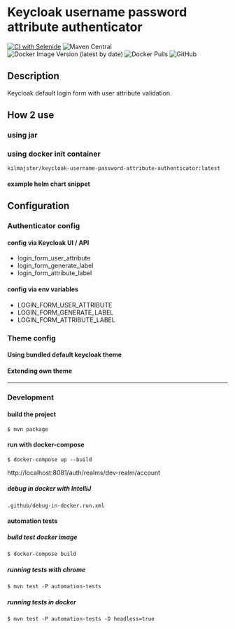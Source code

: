 # Keycloak username password attribute authenticator
[![CI with Selenide](https://github.com/kilmajster/keycloak-username-password-attribute-authenticator/actions/workflows/automation_tests.yml/badge.svg)](https://github.com/kilmajster/keycloak-username-password-attribute-authenticator/actions/workflows/automation_tests.yml)
![Maven Central](https://img.shields.io/maven-central/v/io.github.kilmajster/keycloak-username-password-attribute-authenticator)
![Docker Image Version (latest by date)](https://img.shields.io/docker/v/kilmajster/keycloak-username-password-attribute-authenticator?label=docker%20hub)
![Docker Pulls](https://img.shields.io/docker/pulls/kilmajster/keycloak-username-password-attribute-authenticator)
![GitHub](https://img.shields.io/github/license/kilmajster/keycloak-username-password-attribute-authenticator)

## Description
Keycloak default login form with user attribute validation.

## How 2 use
### using jar
### using docker init container
```
kilmajster/keycloak-username-password-attribute-authenticator:latest
```
#### example helm chart snippet

## Configuration
### Authenticator config
#### config via Keycloak UI / API
 - login_form_user_attribute
 - login_form_generate_label
 - login_form_attribute_label

#### config via env variables
 - LOGIN_FORM_USER_ATTRIBUTE
 - LOGIN_FORM_GENERATE_LABEL
 - LOGIN_FORM_ATTRIBUTE_LABEL

### Theme config
#### Using bundled default keycloak theme
#### Extending own theme

-------------------------------------
### Development
#### build the project
```shell
$ mvn package
```
#### run with docker-compose
```shell
$ docker-compose up --build
```
http://localhost:8081/auth/realms/dev-realm/account
##### debug in docker with IntelliJ
`.github/debug-in-docker.run.xml`

#### automation tests
##### build test docker image
```shell
$ docker-compose build
```
##### running tests with chrome
```shell
$ mvn test -P automation-tests
```
##### running tests in docker
```shell
$ mvn test -P automation-tests -D headless=true
```

